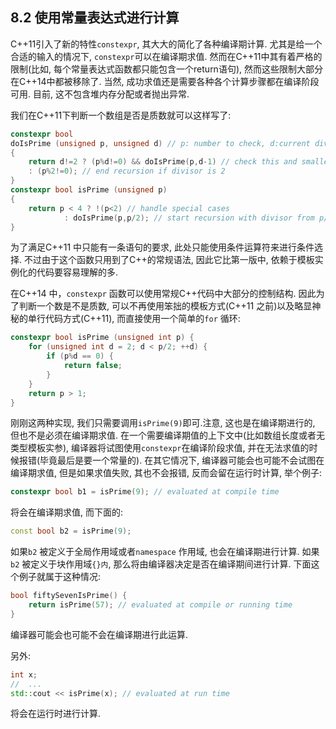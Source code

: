 ## 8.2 使用常量表达式进行计算

C++11引入了新的特性`constexpr`,  其大大的简化了各种编译期计算. 尤其是给一个合适的输入的情况下, `constexpr`可以在编译期求值. 然而在C++11中其有着严格的限制(比如, 每个常量表达式函数都只能包含一个return语句), 然而这些限制大部分在C++14中都被移除了. 当然, 成功求值还是需要各种各个计算步骤都在编译阶段可用. 目前, 这不包含堆内存分配或者抛出异常.

我们在C++11下判断一个数组是否是质数就可以这样写了:

```cpp
constexpr bool
doIsPrime (unsigned p, unsigned d) // p: number to check, d:current divisor
{
	return d!=2 ? (p%d!=0) && doIsPrime(p,d-1) // check this and smaller divisors
	: (p%2!=0); // end recursion if divisor is 2
}
constexpr bool isPrime (unsigned p)
{
	return p < 4 ? !(p<2) // handle special cases
			: doIsPrime(p,p/2); // start recursion with divisor from p/2
}
```

为了满足C++11 中只能有一条语句的要求, 此处只能使用条件运算符来进行条件选择. 不过由于这个函数只用到了C++的常规语法, 因此它比第一版中, 依赖于模板实例化的代码要容易理解的多.

在C++14 中，`constexpr` 函数可以使用常规C++代码中大部分的控制结构. 因此为了判断一个数是不是质数, 可以不再使用笨拙的模板方式(C++11 之前)以及略显神秘的单行代码方式(C++11), 而直接使用一个简单的`for` 循环:

```cpp
constexpr bool isPrime (unsigned int p) {
    for (unsigned int d = 2; d < p/2; ++d) {
        if (p%d == 0) {
            return false;
        }
    }
    return p > 1;
}
```

刚刚这两种实现, 我们只需要调用`isPrime(9)`即可.注意, 这也是在编译期进行的, 但也不是必须在编译期求值. 在一个需要编译期值的上下文中(比如数组长度或者无类型模板实参), 编译器将试图使用`constexpr`在编译阶段求值, 并在无法求值的时候报错(毕竟最后是要一个常量的). 在其它情况下, 编译器可能会也可能不会试图在编译期求值, 但是如果求值失败, 其也不会报错, 反而会留在运行时计算, 举个例子:

```cpp
constexpr bool b1 = isPrime(9); // evaluated at compile time
```

将会在编译期求值, 而下面的:

```cpp
const bool b2 = isPrime(9);
```

如果`b2` 被定义于全局作用域或者`namespace` 作用域, 也会在编译期进行计算. 如果`b2` 被定义于块作用域`{}内`, 那么将由编译器决定是否在编译期间进行计算. 下面这个例子就属于这种情况:

```cpp
bool fiftySevenIsPrime() {
	return isPrime(57); // evaluated at compile or running time
}
```

编译器可能会也可能不会在编译期进行此运算.

另外:

```cpp
int x;
//	...
std::cout << isPrime(x); // evaluated at run time
```

将会在运行时进行计算.

